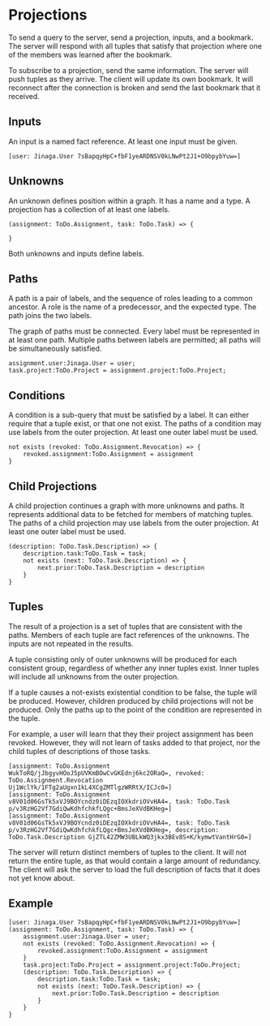 # Projections

To send a query to the server, send a projection, inputs, and a bookmark.
The server will respond with all tuples that satisfy that projection where one of the members was learned after the bookmark.

To subscribe to a projection, send the same information.
The server will push tuples as they arrive.
The client will update its own bookmark.
It will reconnect after the connection is broken and send the last bookmark that it received.

## Inputs

An input is a named fact reference.
At least one input must be given.

```
[user: Jinaga.User 7sBapqyHpC+fbF1yeARDNSV0kLNwPt2J1+O9bpybYuw=]
```

## Unknowns

An unknown defines position within a graph.
It has a name and a type.
A projection has a collection of at least one labels.

```
(assignment: ToDo.Assignment, task: ToDo.Task) => {

}
```

Both unknowns and inputs define labels.

## Paths

A path is a pair of labels, and the sequence of roles leading to a common ancestor.
A role is the name of a predecessor, and the expected type.
The path joins the two labels.

The graph of paths must be connected.
Every label must be represented in at least one path.
Multiple paths between labels are permitted; all paths will be simultaneously satisfied.

```
assignment.user:Jinaga.User = user;
task.project:ToDo.Project = assignment.project:ToDo.Project;
```

## Conditions

A condition is a sub-query that must be satisfied by a label.
It can either require that a tuple exist, or that one not exist.
The paths of a condition may use labels from the outer projection.
At least one outer label must be used.

```
not exists (revoked: ToDo.Assignment.Revocation) => {
    revoked.assignment:ToDo.Assignment = assignment
}
```

## Child Projections

A child projection continues a graph with more unknowns and paths.
It represents additional data to be fetched for members of matching tuples.
The paths of a child projection may use labels from the outer projection.
At least one outer label must be used.

```
(description: ToDo.Task.Description) => {
    description.task:ToDo.Task = task;
    not exists (next: ToDo.Task.Description) => {
        next.prior:ToDo.Task.Description = description
    }
}
```

## Tuples

The result of a projection is a set of tuples that are consistent with the paths.
Members of each tuple are fact references of the unknowns.
The inputs are not repeated in the results.

A tuple consisting only of outer unknowns will be produced for each consistent group, regardless of whether any inner tuples exist.
Inner tuples will include all unknowns from the outer projection.

If a tuple causes a not-exists existential condition to be false, the tuple will be produced.
However, children produced by child projections will not be produced.
Only the paths up to the point of the condition are represented in the tuple.

For example, a user will learn that they their project assignment has been revoked.
However, they will not learn of tasks added to that project, nor the child tuples of descriptions of those tasks.

```
[assignment: ToDo.Assignment WukToRQ/jJbgyvHOoJ5pUVKmBOwCvGKEdnj6kc2ORaQ=, revoked: ToDo.Assignment.Revocation Uj1WclYk/1FTg2aUgxn1kL4XCgZMTlgzWRRtX/ICJc0=]
[assignment: ToDo.Assignment v8V01d06GsTk5xVJ9BOYcndz0iDEzqIOXkdriOVvHA4=, task: ToDo.Task p/v3RzHG2Vf7GdiQwKdhfchkfLQgc+BmsJeXVdBKHeg=]
[assignment: ToDo.Assignment v8V01d06GsTk5xVJ9BOYcndz0iDEzqIOXkdriOVvHA4=, task: ToDo.Task p/v3RzHG2Vf7GdiQwKdhfchkfLQgc+BmsJeXVdBKHeg=, description: ToDo.Task.Description GjZTL42ZMW3UBLkWQ3jkx3BEv8S+K/kymwtVantHrG0=]
```

The server will return distinct members of tuples to the client.
It will not return the entire tuple, as that would contain a large amount of redundancy.
The client will ask the server to load the full description of facts that it does not yet know about.

## Example

```
[user: Jinaga.User 7sBapqyHpC+fbF1yeARDNSV0kLNwPt2J1+O9bpybYuw=]
(assignment: ToDo.Assignment, task: ToDo.Task) => {
    assignment.user:Jinaga.User = user;
    not exists (revoked: ToDo.Assignment.Revocation) => {
        revoked.assignment:ToDo.Assignment = assignment
    }
    task.project:ToDo.Project = assignment.project:ToDo.Project;
    (description: ToDo.Task.Description) => {
        description.task:ToDo.Task = task;
        not exists (next: ToDo.Task.Description) => {
            next.prior:ToDo.Task.Description = description
        }
    }
}
```
